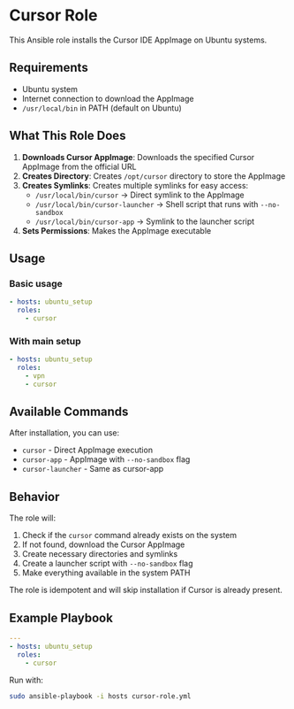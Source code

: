 # Cursor Role

This Ansible role installs the Cursor IDE AppImage on Ubuntu systems.

## Requirements

- Ubuntu system
- Internet connection to download the AppImage
- `/usr/local/bin` in PATH (default on Ubuntu)

## What This Role Does

1. **Downloads Cursor AppImage**: Downloads the specified Cursor AppImage from the official URL
2. **Creates Directory**: Creates `/opt/cursor` directory to store the AppImage
3. **Creates Symlinks**: Creates multiple symlinks for easy access:
   - `/usr/local/bin/cursor` → Direct symlink to the AppImage
   - `/usr/local/bin/cursor-launcher` → Shell script that runs with `--no-sandbox`
   - `/usr/local/bin/cursor-app` → Symlink to the launcher script
4. **Sets Permissions**: Makes the AppImage executable

## Usage

### Basic usage

```yaml
- hosts: ubuntu_setup
  roles:
    - cursor
```

### With main setup

```yaml
- hosts: ubuntu_setup
  roles:
    - vpn
    - cursor
```

## Available Commands

After installation, you can use:

- `cursor` - Direct AppImage execution
- `cursor-app` - AppImage with `--no-sandbox` flag
- `cursor-launcher` - Same as cursor-app

## Behavior

The role will:

1. Check if the `cursor` command already exists on the system
2. If not found, download the Cursor AppImage
3. Create necessary directories and symlinks
4. Create a launcher script with `--no-sandbox` flag
5. Make everything available in the system PATH

The role is idempotent and will skip installation if Cursor is already present.

## Example Playbook

```yaml
---
- hosts: ubuntu_setup
  roles:
    - cursor
```

Run with:

```bash
sudo ansible-playbook -i hosts cursor-role.yml
``` 